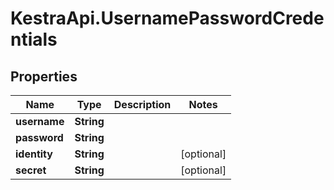 # KestraApi.UsernamePasswordCredentials

## Properties

Name | Type | Description | Notes
------------ | ------------- | ------------- | -------------
**username** | **String** |  | 
**password** | **String** |  | 
**identity** | **String** |  | [optional] 
**secret** | **String** |  | [optional] 


